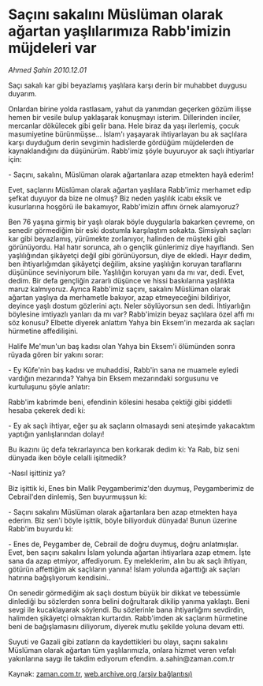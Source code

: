 # Saçını sakalını Müslüman  olarak ağartan yaşlılarımıza  Rabb'imizin müjdeleri var

*Ahmed Şahin 2010.12.01*

<td class="columnist-detail">
<p>Saçı sakalı kar gibi beyazlamış yaşlılara karşı derin bir muhabbet duygusu duyarım.</p>
<p><p>Onlardan birine yolda rastlasam, yahut da yanımdan geçerken gözüm ilişse hemen bir vesile bulup yaklaşarak konuşmayı isterim. Dillerinden inciler, mercanlar dökülecek gibi gelir bana. Hele biraz da yaşı ilerlemiş, çocuk masumiyetine bürünmüşse... İslam'ı yaşayarak ihtiyarlayan bu ak saçlılara karşı duyduğum derin sevgimin hadislerde gördüğüm müjdelerden de kaynaklandığını da düşünürüm. Rabb'imiz şöyle buyuruyor ak saçlı ihtiyarlar için:
<p>- Saçını, sakalını, Müslüman olarak ağartanlara azap etmekten hayâ ederim! 
<p>Evet, saçlarını Müslüman olarak ağartan yaşlılara Rabb'imiz merhamet edip şefkat duyuyor da bize ne olmuş? Biz neden yaşlılık icabı eksik ve kusurlarına hoşgörü ile bakamıyor, Rabb'imizin affını örnek alamıyoruz? 
<p>Ben 76 yaşına girmiş bir yaşlı olarak böyle duygularla bakarken çevreme, on senedir görmediğim bir eski dostumla karşılaştım sokakta. Simsiyah saçları kar gibi beyazlamış, yürümekte zorlanıyor, halinden de müşteki gibi görünüyordu. Hal hatır sorunca, ah o gençlik günlerimiz diye hayıflandı. Sen yaşlılığından şikâyetçi değil gibi görünüyorsun, diye de ekledi. Hayır dedim, ben ihtiyarlığımdan şikâyetçi değilim, aksine yaşlılığın koruyan taraflarını düşününce seviniyorum bile. Yaşlılığın koruyan yanı da mı var, dedi. Evet, dedim. Bir defa gençliğin zararlı düşünce ve hissi baskılarına yaşlılıkta maruz kalmıyoruz. Ayrıca Rabb'imiz saçını, sakalını Müslüman olarak ağartan yaşlıya da merhametle bakıyor, azap etmeyeceğini bildiriyor, deyince yaşlı dostum gözlerini açtı. Neler söylüyorsun sen dedi. İhtiyarlığın böylesine imtiyazlı yanları da mı var? Rabb'imizin beyaz saçlılara özel affı mı söz konusu? Elbette diyerek anlattım Yahya bin Eksem'in mezarda ak saçları hürmetine affedilişini.
<p>Halife Me'mun'un baş kadısı olan Yahya bin Eksem'i ölümünden sonra rüyada gören bir yakını sorar:
<p>- Ey Kûfe'nin baş kadısı ve muhaddisi, Rabb'in sana ne muamele eyledi vardığın mezarında? Yahya bin Eksem mezarındaki sorgusunu ve kurtuluşunu şöyle anlatır:
<p>Rabb'im kabrimde beni, efendinin kölesini hesaba çektiği gibi şiddetli hesaba çekerek dedi ki:
<p>- Ey ak saçlı ihtiyar, eğer şu ak saçların olmasaydı seni ateşimde yakacaktım yaptığın yanlışlarından dolayı!
<p>Bu ikazını üç defa tekrarlayınca ben korkarak dedim ki: Ya Rab, biz seni dünyada iken böyle celalli işitmedik?
<p>-Nasıl işittiniz ya? 
<p>Biz işittik ki, Enes bin Malik Peygamberimiz'den duymuş, Peygamberimiz de Cebrail'den dinlemiş, Sen buyurmuşsun ki:
<p>- Saçını sakalını Müslüman olarak ağartanlara ben azap etmekten haya ederim. Biz sen'i böyle işittik, böyle biliyorduk dünyada! Bunun üzerine Rabb'im buyurdu ki:
<p>- Enes de, Peygamber de, Cebrail de doğru duymuş, doğru anlatmışlar. Evet, ben saçını sakalını İslam yolunda ağartan ihtiyarlara azap etmem. İşte sana da azap etmiyor, affediyorum. Ey meleklerim, alın bu ak saçlı ihtiyarı, götürün affettiğim ak saçlıların yanına! İslam yolunda ağarttığı ak saçları hatırına bağışlıyorum kendisini..
<p>On senedir görmediğim ak saçlı dostum büyük bir dikkat ve tebessümle dinlediği bu sözlerden sonra belini doğrultarak dikilip yanıma yaklaştı. Beni sevgi ile kucaklayarak söylendi. Bu sözlerinle bana ihtiyarlığımı sevdirdin, halimden şikâyetçi olmaktan kurtardın. Rabb'imden ak saçlarım hürmetine beni de bağışlamasını diliyorum, diyerek mutlu şekilde yoluna devam etti.
<p>Suyuti ve Gazali gibi zatların da kaydettikleri bu olayı, saçını sakalını Müslüman olarak ağartan tüm yaşlılarımızla, onlara hizmet veren vefalı yakınlarına saygı ile takdim ediyorum efendim. a.sahin@zaman.com.tr</p>
<a href="http://web.archive.org/web/20101213191103/mailto:a.sahin@zaman.com.tr">
</a></p></p></p></p></p></p></p></p></p></p></p></p></p></p></p></td>

Kaynak: [zaman.com.tr](http://zaman.com.tr/yazar.do?yazino=1059089), [web.archive.org (arşiv bağlantısı)](http://web.archive.org/web/20101213191103/http://www.zaman.com.tr:80/yazar.do?yazino=1059089)

